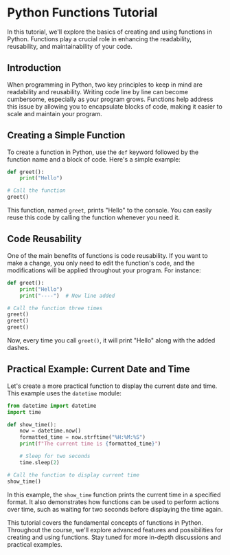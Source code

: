 
# Python Functions Tutorial

In this tutorial, we'll explore the basics of creating and using functions in Python. Functions play a crucial role in enhancing the readability, reusability, and maintainability of your code.

## Introduction

When programming in Python, two key principles to keep in mind are readability and reusability. Writing code line by line can become cumbersome, especially as your program grows. Functions help address this issue by allowing you to encapsulate blocks of code, making it easier to scale and maintain your program.

## Creating a Simple Function

To create a function in Python, use the `def` keyword followed by the function name and a block of code. Here's a simple example:

```python
def greet():
    print("Hello")

# Call the function
greet()
```

This function, named `greet`, prints "Hello" to the console. You can easily reuse this code by calling the function whenever you need it.

## Code Reusability

One of the main benefits of functions is code reusability. If you want to make a change, you only need to edit the function's code, and the modifications will be applied throughout your program. For instance:

```python
def greet():
    print("Hello")
    print("----")  # New line added

# Call the function three times
greet()
greet()
greet()
```

Now, every time you call `greet()`, it will print "Hello" along with the added dashes.

## Practical Example: Current Date and Time

Let's create a more practical function to display the current date and time. This example uses the `datetime` module:

```python
from datetime import datetime
import time

def show_time():
    now = datetime.now()
    formatted_time = now.strftime("%H:%M:%S")
    print(f"The current time is {formatted_time}")

    # Sleep for two seconds
    time.sleep(2)

# Call the function to display current time
show_time()
```

In this example, the `show_time` function prints the current time in a specified format. It also demonstrates how functions can be used to perform actions over time, such as waiting for two seconds before displaying the time again.

This tutorial covers the fundamental concepts of functions in Python. Throughout the course, we'll explore advanced features and possibilities for creating and using functions. Stay tuned for more in-depth discussions and practical examples.
